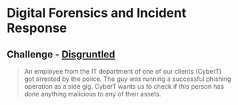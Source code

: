 # Digital Forensics and Incident Response
## Challenge - [Disgruntled](https://tryhackme.com/r/room/disgruntled)

> An employee from the IT department of one of our clients (CyberT) got arrested by the police. The guy was running a successful phishing operation as a side gig. CyberT wants us to check if this person has done anything malicious to any of their assets. 

